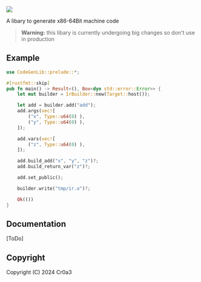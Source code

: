 <img src="https://github.com/Toni-Graphics/CodeGenLib/assets/127748753/a8e95f8b-2382-481c-b11a-29065e1f0e73">

A libary to generate x86-64Bit machine code

> **Warning:** this libary is currently undergoing big changes so don't use in production

## Example
```rust
use CodeGenLib::prelude::*;

#[rustfmt::skip]
pub fn main() -> Result<(), Box<dyn std::error::Error>> {
    let mut builder = IrBuilder::new(Target::host());

    let add = builder.add("add");
    add.args(vec![
        ("x", Type::u64(0) ),
        ("y", Type::u64(0) ),
    ]);

    add.vars(vec![
        ("z", Type::u64(0) ),
    ]);

    add.build_add("x", "y", "z")?;
    add.build_return_var("z")?;

    add.set_public();

    builder.write("tmp/ir.o")?;

    Ok(())
}
```

## Documentation
[ToDo]

## Copyright
Copyright (C) 2024 Cr0a3
